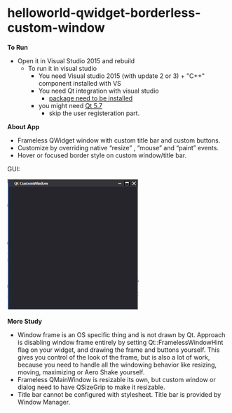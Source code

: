 # helloworld-qwidget-borderless-custom-window

**To Run**
* Open it in Visual Studio 2015 and rebuild
  * To run it in visual studio
    * You need Visual studio 2015 (with update 2 or 3) + "C++" component installed with VS 
    * You need Qt integration with visual studio
       * [package need to be installed](https://visualstudiogallery.msdn.microsoft.com/c89ff880-8509-47a4-a262-e4fa07168408)
    * you might need [Qt 5.7](http://qt.mirrors.tds.net/qt/archive/online_installers/2.0/qt-unified-windows-x86-2.0.3-1-online.exe)
      * skip the user registeration part.
 
 **About App**
 * Frameless QWidget window with custom title bar and custom buttons.
 * Customize by overriding native “resize” , “mouse” and “paint” events.
 * Hover or focused border style on custom window/title bar.
 
 GUI: 
 
 <img src = "/QtInv/images/window.png" width="300" />
 
 **More Study**
 * Window frame is an OS specific thing  and is not drawn by Qt. Approach is disabling window frame entirely by setting Qt::FramelessWindowHint flag on your widget, and drawing the frame and buttons yourself. This gives you control of the look of the frame, but is also a lot of work, because you need to handle all the windowing behavior like resizing, moving, maximizing or Aero Shake yourself.
 * Frameless QMainWindow is resizable its own, but custom window or dialog need to have QSizeGrip to make it resizable.
 * Title bar cannot be configured with stylesheet. Title bar is provided by Window Manager.
